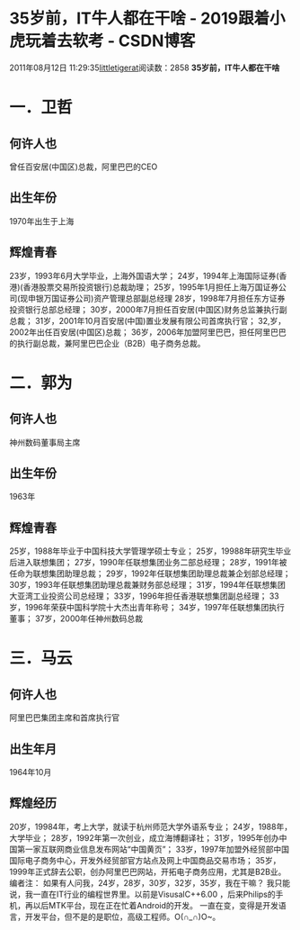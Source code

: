 # 35岁前，IT牛人都在干啥 - 2019跟着小虎玩着去软考 - CSDN博客
2011年08月12日 11:29:35[littletigerat](https://me.csdn.net/littletigerat)阅读数：2858
**35岁前，IT牛人都在干啥**
# 一．卫哲
## 何许人也
曾任百安居(中国区)总裁，阿里巴巴的CEO
## 出生年份
1970年出生于上海
## 辉煌青春
23岁，1993年6月大学毕业，上海外国语大学；
24岁，1994年上海国际证券(香港)(香港股票交易所投资银行)总裁助理；
25岁，1995年1月担任上海万国证券公司(现申银万国证券公司)资产管理总部副总经理
28岁，1998年7月担任东方证券投资银行总部总经理；
30岁，2000年7月担任百安居(中国区)财务总监兼执行副总裁；
31岁，2001年10月百安居(中国)置业发展有限公司首席执行官；
32,岁，2002年出任百安居(中国区)总裁；
36岁，2006年加盟阿里巴巴，担任阿里巴巴的执行副总裁，兼阿里巴巴企业（B2B）电子商务总裁。
# 二．郭为
## 何许人也
神州数码董事局主席
## 出生年份
1963年
## 辉煌青春
25岁，1988年毕业于中国科技大学管理学硕士专业；
25岁，19988年研究生毕业后进入联想集团；
27岁，1990年任联想集团业务二部总经理；
28岁，1991年被任命为联想集团助理总裁；
29岁，1992年任联想集团助理总裁兼企划部总经理；
30岁，1993年任联想集团助理总裁兼财务部总经理；
31岁，1994年任联想集团大亚湾工业投资公司总经理；
33岁，1996年担任香港联想集团副总经理；
33岁，1996年荣获中国科学院十大杰出青年称号；
34岁，1997年任联想集团执行董事；
37岁，2000年任神州数码总裁
# 三．马云
## 何许人也
阿里巴巴集团主席和首席执行官
## 出生年月
1964年10月
## 辉煌经历
20岁，19984年，考上大学，就读于杭州师范大学外语系专业；
24岁，1988年，大学毕业；
28岁，1992年第一次创业，成立海博翻译社；
31岁，1995年创办中国第一家互联网商业信息发布网站“中国黄页”；
33岁，1997年加盟外经贸部中国国际电子商务中心，开发外经贸部官方站点及网上中国商品交易市场；
35岁，1999年正式辞去公职，创办阿里巴巴网站，开拓电子商务应用，尤其是B2B业。
编者注：
如果有人问我，24岁，28岁，30岁，32岁，35岁，我在干嘛？
我只能说，我一直在IT行业的编程世界里。以前是VisusalC++6.00 ，后来Philips的手机，再以后MTK平台，现在正在忙着Android的开发。
一直在变，变得是开发语言，开发平台，但不是的是职位，高级工程师。O(∩_∩)O~。
